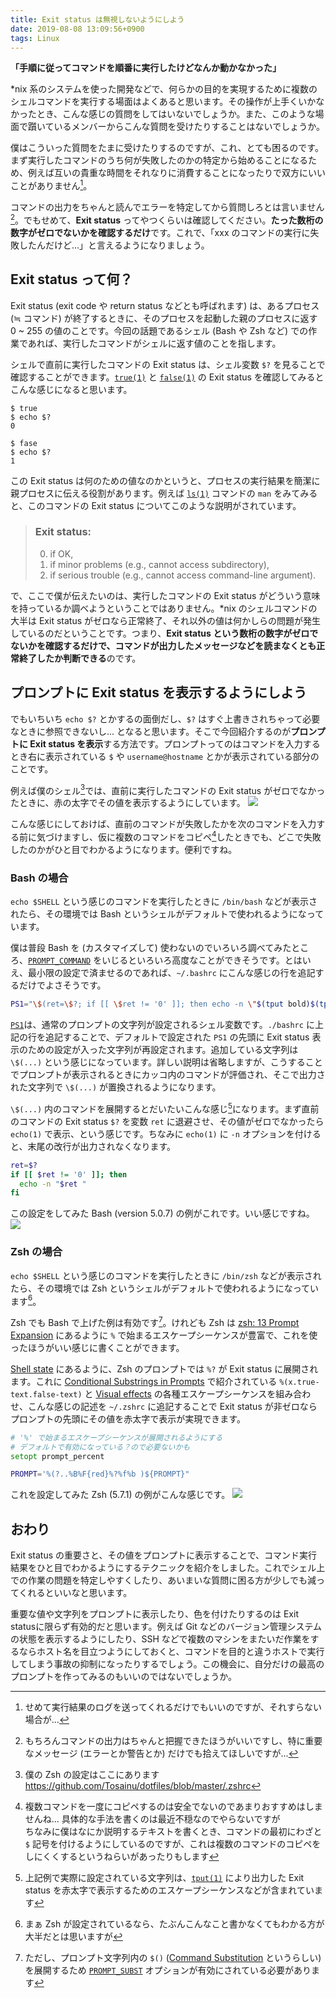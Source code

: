```yaml
---
title: Exit status は無視しないようにしよう
date: 2019-08-08 13:09:56+0900
tags: Linux
---
```


**「手順に従ってコマンドを順番に実行したけどなんか動かなかった」**

\*nix 系のシステムを使った開発などで、何らかの目的を実現するために複数のシェルコマンドを実行する場面はよくあると思います。その操作が上手くいかなかったとき、こんな感じの質問をしてはいないでしょうか。また、このような場面で躓いているメンバーからこんな質問を受けたりすることはないでしょうか。

僕はこういった質問をたまに受けたりするのですが、これ、とても困るのです。まず実行したコマンドのうち何が失敗したのかの特定から始めることになるため、例えば互いの貴重な時間をそれなりに消費することになったりで双方にいいことがありません[^log]。

[^log]: せめて実行結果のログを送ってくれるだけでもいいのですが、それすらない場合が...

コマンドの出力をちゃんと読んでエラーを特定してから質問しろとは言いません[^2]。でもせめて、**Exit status** ってやつくらいは確認してください。**たった数桁の数字がゼロでないかを確認するだけ**です。これで、「xxx のコマンドの実行に失敗したんだけど...」と言えるようになりましょう。

[^2]: もちろんコマンドの出力はちゃんと把握できたほうがいいですし、特に重要なメッセージ (エラーとか警告とか) だけでも拾えてほしいですが...

<!--more-->

## Exit status って何？

Exit status (exit code や return status などとも呼ばれます) は、あるプロセス (≒ コマンド) が終了するときに、そのプロセスを起動した親のプロセスに返す 0 ~ 255 の値のことです。今回の話題であるシェル (Bash や Zsh など) での作業であれば、実行したコマンドがシェルに返す値のことを指します。

シェルで直前に実行したコマンドの Exit status は、シェル変数 `$?` を見ることで確認することができます。[`true(1)`](https://linux.die.net/man/1/true) と [`false(1)`](https://linux.die.net/man/1/false) の Exit status を確認してみるとこんな感じになると思います。

    $ true
    $ echo $?
    0

    $ fase
    $ echo $?
    1

この Exit status は何のための値なのかというと、プロセスの実行結果を簡潔に親プロセスに伝える役割があります。例えば [`ls(1)`](https://linux.die.net/man/1/ls) コマンドの `man` をみてみると、このコマンドの Exit status についてこのような説明がされています。

> ### Exit status:
> 0. if OK,
> 1. if minor problems (e.g., cannot access subdirectory),
> 2. if serious trouble (e.g., cannot access command-line argument).

で、ここで僕が伝えたいのは、実行したコマンドの Exit status がどういう意味を持っているか調べようということではありません。\*nix のシェルコマンドの大半は Exit status がゼロなら正常終了、それ以外の値は何かしらの問題が発生しているのだということです。つまり、**Exit status という数桁の数字がゼロでないかを確認するだけで、コマンドが出力したメッセージなどを読まなくとも正常終了したか判断できる**のです。



## プロンプトに Exit status を表示するようにしよう

でもいちいち `echo $?` とかするの面倒だし、`$?` はすぐ上書きされちゃって必要なときに参照できないし... となると思います。そこで今回紹介するのが**プロンプトに Exit status を表示**する方法です。プロンプトってのはコマンドを入力するとき右に表示されている `$` や `username@hostname` とかが表示されている部分のことです。

例えば僕のシェル[^dotfiles]では、直前に実行したコマンドの Exit status がゼロでなかったときに、赤の太字でその値を表示するようにしています。
![](shell.svg)

こんな感じにしておけば、直前のコマンドが失敗したかを次のコマンドを入力する前に気づけますし、仮に複数のコマンドをコピペ[^copy_paste]したときでも、どこで失敗したのかがひと目でわかるようになります。便利ですね。

[^copy_paste]: 複数コマンドを一度にコピペするのは安全でないのであまりおすすめはしませんね... 具体的な手法を書くのは最近不穏なのでやらないですが  
ちなみに僕はなにか説明するテキストを書くとき、コマンドの最初にわざと `$` 記号を付けるようにしているのですが、これは複数のコマンドのコピペをしにくくするというねらいがあったりもします

[^dotfiles]: 僕の Zsh の設定はここにあります <https://github.com/Tosainu/dotfiles/blob/master/.zshrc>

### Bash の場合

`echo $SHELL` という感じのコマンドを実行したときに `/bin/bash` などが表示されたら、その環境では Bash というシェルがデフォルトで使われるようになっています。

僕は普段 Bash を (カスタマイズして) 使わないのでいろいろ調べてみたところ、[`PROMPT_COMMAND`](https://www.gnu.org/savannah-checkouts/gnu/bash/manual/bash.html#index-PROMPT_005fCOMMAND) をいじるといろいろ高度なことができそうです。とはいえ、最小限の設定で済ませるのであれば、`~/.bashrc` にこんな感じの行を追記するだけでよさそうです。

```bash
PS1="\$(ret=\$?; if [[ \$ret != '0' ]]; then echo -n \"$(tput bold)$(tput setaf 1)\$ret$(tput sgr0) \"; fi)${PS1}"
```

[`PS1`](https://www.gnu.org/savannah-checkouts/gnu/bash/manual/bash.html#index-PS1)は、通常のプロンプトの文字列が設定されるシェル変数です。`./bashrc` に上記の行を追記することで、デフォルトで設定された `PS1` の先頭に Exit status 表示のための設定が入った文字列が再設定されます。追加している文字列は `\$(...)` という感じになっています。詳しい説明は省略しますが、こうすることでプロンプトが表示されるときにカッコ内のコマンドが評価され、そこで出力された文字列で `\$(...)` が置換されるようになります。

`\$(...)` 内のコマンドを展開するとだいたいこんな感じ[^escape]になります。まず直前のコマンドの Exit status `$?` を変数 `ret` に退避させ、その値がゼロでなかったら `echo(1)` で表示、という感じです。ちなみに `echo(1)` に `-n` オプションを付けると、末尾の改行が出力されなくなります。

```bash
ret=$?
if [[ $ret != '0' ]]; then
  echo -n "$ret "
fi
```

[^escape]: 上記例で実際に設定されている文字列は、[`tput(1)`](https://linux.die.net/man/1/tput) により出力した Exit status を赤太字で表示するためのエスケープシーケンスなどが含まれています

この設定をしてみた Bash (version 5.0.7) の例がこれです。いい感じですね。
![](bash.svg)

### Zsh の場合

`echo $SHELL` という感じのコマンドを実行したときに `/bin/zsh` などが表示されたら、その環境では Zsh というシェルがデフォルトで使われるようになっています[^zsh]。

[^zsh]: まぁ Zsh が設定されているなら、たぶんこんなこと書かなくてもわかる方が大半だとは思いますが

Zsh でも Bash で上げた例は有効です[^prompt_subst]。けれども Zsh は [zsh: 13 Prompt Expansion](http://zsh.sourceforge.net/Doc/Release/Prompt-Expansion.html) にあるように `%` で始まるエスケープシーケンスが豊富で、これを使ったほうがいい感じに書くことができます。

[^prompt_subst]: ただし、プロンプト文字列内の `$()` ([Command Substitution](http://zsh.sourceforge.net/Doc/Release/Expansion.html#Command-Substitution) というらしい) を展開するため [`PROMPT_SUBST`](http://zsh.sourceforge.net/Doc/Release/Options.html#Prompting) オプションが有効にされている必要があります

[Shell state](http://zsh.sourceforge.net/Doc/Release/Prompt-Expansion.html#Shell-state) にあるように、Zsh のプロンプトでは `%?` が Exit status に展開されます。これに [Conditional Substrings in Prompts](http://zsh.sourceforge.net/Doc/Release/Prompt-Expansion.html#Conditional-Substrings-in-Prompts) で紹介されている `%(x.true-text.false-text)` と [Visual effects](http://zsh.sourceforge.net/Doc/Release/Prompt-Expansion.html#Visual-effects) の各種エスケープシーケンスを組み合わせ、こんな感じの記述を `~/.zshrc` に追記することで Exit status が非ゼロならプロンプトの先頭にその値を赤太字で表示が実現できます。

```zsh
# '%' で始まるエスケープシーケンスが展開されるようにする
# デフォルトで有効になっている？ので必要ないかも
setopt prompt_percent

PROMPT='%(?..%B%F{red}%?%f%b )${PROMPT}"
```

これを設定してみた Zsh (5.7.1) の例がこんな感じです。
![](zsh.svg)

## おわり

Exit status の重要さと、その値をプロンプトに表示することで、コマンド実行結果をひと目でわかるようにするテクニックを紹介をしました。これでシェル上での作業の問題を特定しやすくしたり、あいまいな質問に困る方が少しでも減ってくれるといいなと思います。

重要な値や文字列をプロンプトに表示したり、色を付けたりするのは Exit statusに限らず有効的だと思います。例えば Git などのバージョン管理システムの状態を表示するようにしたり、SSH などで複数のマシンをまたいだ作業をするならホスト名を目立つようにしておくと、コマンドを目的と違うホストで実行してしまう事故の抑制になったりするでしょう。この機会に、自分だけの最高のプロンプトを作ってみるのもいいのではないでしょうか。
